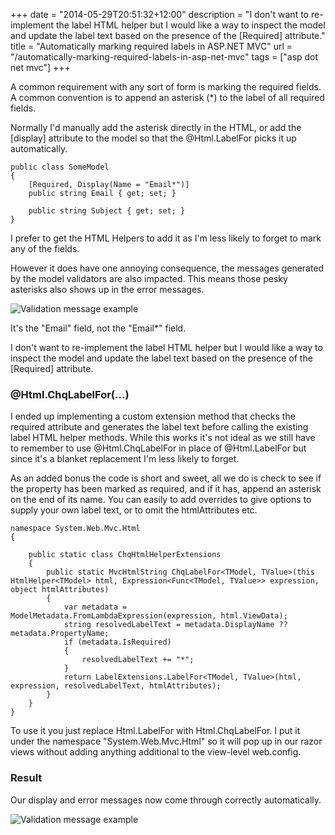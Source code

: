 +++
date = "2014-05-29T20:51:32+12:00"
description = "I don't want to re-implement the label HTML helper but I would like a way to inspect the model and update the label text based on the presence of the [Required] attribute."
title = "Automatically marking required labels in ASP.NET MVC"
url = "/automatically-marking-required-labels-in-asp-net-mvc"
tags = ["asp dot net mvc"]
+++

A common requirement with any sort of form is marking the required fields. A common convention is to append an asterisk (*) to the label of all required fields.

Normally I'd manually add the asterisk directly in the HTML, or add the [display] attribute to the model so that the @Html.LabelFor picks it up automatically.
    
    public class SomeModel
    {
        [Required, Display(Name = "Email*")]
        public string Email { get; set; }
        
        public string Subject { get; set; }
    }
    
I prefer to get the HTML Helpers to add it as I'm less likely to forget to mark any of the fields. 

However it does have one annoying consequence, the messages generated by the model validators are also impacted. This means those pesky asterisks also shows up in the error messages.

![Validation message example](/images/contact-form-error.png)

It's the "Email" field, not the "Email*" field.

I don't want to re-implement the label HTML helper but I would like a way to inspect the model and update the label text based on the presence of the [Required] attribute.

### @Html.ChqLabelFor(...)

I ended up implementing a custom extension method that checks the required attribute and generates the label text before calling the existing label HTML helper methods. While this works it's not ideal as we still have to remember to use @Html.ChqLabelFor in place of @Html.LabelFor but since it's a blanket replacement I'm less likely to forget.

As an added bonus the code is short and sweet, all we do is check to see if the property has been marked as required, and if it has, append an asterisk on the end of its name. You can easily to add overrides to give options to supply your own label text, or to omit the htmlAttributes etc.

    namespace System.Web.Mvc.Html
    {
    
        public static class ChqHtmlHelperExtensions
        {
            public static MvcHtmlString ChqLabelFor<TModel, TValue>(this HtmlHelper<TModel> html, Expression<Func<TModel, TValue>> expression, object htmlAttributes)
            {
                var metadata = ModelMetadata.FromLambdaExpression(expression, html.ViewData);
                string resolvedLabelText = metadata.DisplayName ?? metadata.PropertyName;
                if (metadata.IsRequired)
                {
                    resolvedLabelText += "*";
                }
                return LabelExtensions.LabelFor<TModel, TValue>(html, expression, resolvedLabelText, htmlAttributes);
            }
        }
    }

To use it you just replace Html.LabelFor with Html.ChqLabelFor. I put it under the namespace "System.Web.Mvc.Html" so it will pop up in our razor views without adding anything additional to the view-level web.config.

### Result

Our display and error messages now come through correctly automatically.

![Validation message example](/images/contact-form-error-fixed.png)